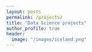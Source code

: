```yaml
---
layout: posts
permalink: /projects/
title: "Data Science projects"
author_profile: true
header:
  image: "/images/iceland.png"
---
```



